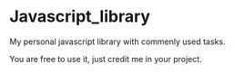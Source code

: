 # Javascript_library

My personal javascript library with commenly used tasks. 

You are free to use it, just credit me in your project.
